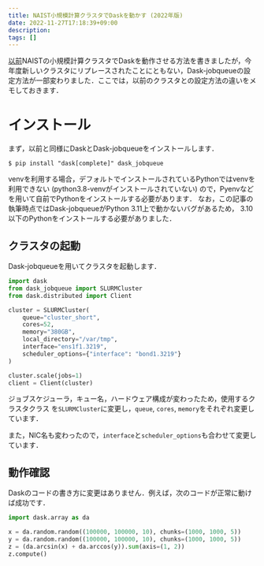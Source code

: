```yaml
---
title: NAIST小規模計算クラスタでDaskを動かす (2022年版)
date: 2022-11-27T17:18:39+09:00
description:
tags: []
---
```



[以前](/post/naist-cluster-dask/)NAISTの小規模計算クラスタでDaskを動作させる方法を書きましたが，今年度新しいクラスタにリプレースされたことにともない，Dask-jobqueueの設定方法が一部変わりました．ここでは，以前のクラスタとの設定方法の違いをメモしておきます．

# インストール

まず，以前と同様にDaskとDask-jobqueueをインストールします．

```
$ pip install "dask[complete]" dask_jobqueue
```

venvを利用する場合，デフォルトでインストールされているPythonではvenvを利用できない (python3.8-venvがインストールされていない) ので，Pyenvなどを用いて自前でPythonをインストールする必要があります．
なお，この記事の執筆時点ではDask-jobqueueがPython 3.11上で動かないバグがあるため，
3.10以下のPythonをインストールする必要がありました．

## クラスタの起動

Dask-jobqueueを用いてクラスタを起動します．

```python
import dask
from dask_jobqueue import SLURMCluster
from dask.distributed import Client

cluster = SLURMCluster(
    queue="cluster_short",
    cores=52,
    memory="380GB",
    local_directory="/var/tmp",
    interface="ens1f1.3219",
    scheduler_options={"interface": "bond1.3219"}
)

cluster.scale(jobs=1)
client = Client(cluster)
```

ジョブスケジューラ，キュー名，ハードウェア構成が変わったため，使用するクラスタクラス
を`SLURMCluster`に変更し，`queue`, `cores`, `memory`をそれぞれ変更しています．

また，NIC名も変わったので，`interface`と`scheduler_options`も合わせて変更しています．

## 動作確認

Daskのコードの書き方に変更はありません．例えば，次のコードが正常に動けば成功です．

```python
import dask.array as da

x = da.random.random((100000, 100000, 10), chunks=(1000, 1000, 5))
y = da.random.random((100000, 100000, 10), chunks=(1000, 1000, 5))
z = (da.arcsin(x) + da.arccos(y)).sum(axis=(1, 2))
z.compute()

```
